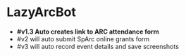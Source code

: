 # LazyArcBot
- **#v1.3 Auto creates link to ARC attendance form**
- #v2 will auto submit SpArc online grants form
- #v3 will auto record event details and save screenshots
